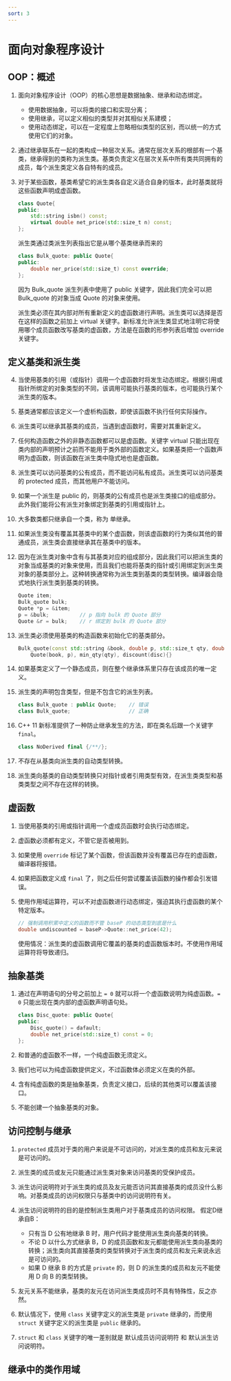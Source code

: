 ```yaml
---
sort: 3
---
```


# 面向对象程序设计

## OOP：概述
1. 面向对象程序设计（OOP）的核心思想是数据抽象、继承和动态绑定。
    - 使用数据抽象，可以将类的接口和实现分离；
    - 使用继承，可以定义相似的类型并对其相似关系建模；
    - 使用动态绑定，可以在一定程度上忽略相似类型的区别，而以统一的方式使用它们的对象。

2. 通过继承联系在一起的类构成一种层次关系。通常在层次关系的根部有一个基类，继承得到的类称为派生类。基类负责定义在层次关系中所有类共同拥有的成员，每个派生类定义各自特有的成员。

3. 对于某些函数，基类希望它的派生类各自定义适合自身的版本，此时基类就将这些函数声明成虚函数。

    ```cpp
    class Quote{
    public:
        std::string isbn() const;
        virtual double net_price(std::size_t n) const;    
    };
    ```

    派生类通过类派生列表指出它是从哪个基类继承而来的

    ```cpp
    class Bulk_quote: public Quote{
    public:
        double ner_price(std::size_t) const override;
    };
    ```

    因为 Bulk_quote 派生列表中使用了 public 关键字，因此我们完全可以把 Bulk_quote 的对象当成 Quote 的对象来使用。

    派生类必须在其内部对所有重新定义的虚函数进行声明。派生类可以选择是否在这样的函数之前加上 virtual 关键字。新标准允许派生类显式地注明它将使用哪个成员函数改写基类的虚函数，方法是在函数的形参列表后增加 override 关键字。

## 定义基类和派生类

4. 当使用基类的引用（或指针）调用一个虚函数时将发生动态绑定。根据引用或指针所绑定的对象类型的不同，该调用可能执行基类的版本，也可能执行某个派生类的版本。

5. 基类通常都应该定义一个虚析构函数，即使该函数不执行任何实际操作。

6. 派生类可以继承其基类的成员，当遇到虚函数时，需要对其重新定义。

7. 任何构造函数之外的非静态函数都可以是虚函数。关键字 virtual 只能出现在类内部的声明预计之前而不能用于类外部的函数定义。如果基类把一个函数声明为虚函数，则该函数在派生类中隐式地也是虚函数。

8. 派生类可以访问基类的公有成员，而不能访问私有成员。派生类可以访问基类的 protected 成员，而其他用户不能访问。

9. 如果一个派生是 public 的，则基类的公有成员也是派生类接口的组成部分。此外我们能将公有派生对象绑定到基类的引用或指针上。

10. 大多数类都只继承自一个类，称为 单继承。

11. 如果派生类没有覆盖其基类中的某个虚函数，则该虚函数的行为类似其他的普通成员，派生类会直接继承其在基类中的版本。

12. 因为在派生类对象中含有与其基类对应的组成部分，因此我们可以把派生类的对象当成基类的对象来使用，而且我们也能将基类的指针或引用绑定到派生类对象的基类部分上。这种转换通常称为派生类到基类的类型转换。编译器会隐式地执行派生类到基类的转换。

    ```cpp
    Quote item;
    Bulk_quote bulk;
    Quote *p = &item;
    p = &bulk;          // p 指向 bulk 的 Quote 部分
    Quote &r = bulk;    // r 绑定到 bulk 的 Quote 部分
    ```

13. 派生类必须使用基类的构造函数来初始化它的基类部分。
    ```cpp
    Bulk_quote(const std::string &book, double p, std::size_t qty, double disc):
        Quote(book, p), min_qty(qty), discount(disc){}
    ```

14. 如果基类定义了一个静态成员，则在整个继承体系里只存在该成员的唯一定义。

15. 派生类的声明包含类型，但是不包含它的派生列表。
    ```cpp
    class Bulk_quote : public Quote;    // 错误
    class Bulk_quote;                   // 正确
    ```

16. C++ 11 新标准提供了一种防止继承发生的方法，即在类名后跟一个关键字 `final`。
    ```cpp
    class NoDerived final {/**/};
    ```

17. 不存在从基类向派生类的自动类型转换。

18. 派生类向基类的自动类型转换只对指针或者引用类型有效，在派生类类型和基类类型之间不存在这样的转换。

## 虚函数
1. 当使用基类的引用或指针调用一个虚成员函数时会执行动态绑定。

2. 虚函数必须都有定义，不管它是否被用到。

3. 如果使用 `override` 标记了某个函数，但该函数并没有覆盖已存在的虚函数，编译器将报错。
   
4. 如果把函数定义成 `final` 了，则之后任何尝试覆盖该函数的操作都会引发错误。

5. 使用作用域运算符，可以不对虚函数进行动态绑定，强迫其执行虚函数的某个特定版本。
    ```cpp
    // 强制调用积累中定义的函数而不管 baseP 的动态类型到底是什么
    double undiscounted = baseP->Quote::net_price(42);
    ```
    使用情况：派生类的虚函数调用它覆盖的基类的虚函数版本时。不使用作用域运算符将导致递归。

## 抽象基类
1. 通过在声明语句的分号之前加上 `= 0` 就可以将一个虚函数说明为纯虚函数。`= 0` 只能出现在类内部的虚函数声明语句处。
    ```cpp
    class Disc_quote: public Quote{
    public:
        Disc_quote() = dafault;
        double net_price(std::size_t) const = 0;
    };
    ```

2. 和普通的虚函数不一样，一个纯虚函数无须定义。

3. 我们也可以为纯虚函数提供定义，不过函数体必须定义在类的外部。

4. 含有纯虚函数的类是抽象基类，负责定义接口，后续的其他类可以覆盖该接口。

5. 不能创建一个抽象基类的对象。

## 访问控制与继承
1. `protected` 成员对于类的用户来说是不可访问的，对派生类的成员和友元来说是可访问的。

2. 派生类的成员或友元只能通过派生类对象来访问基类的受保护成员。

3. 派生访问说明符对于派生类的成员及友元能否访问其直接基类的成员没什么影响。对基类成员的访问权限只与基类中的访问说明符有关。

4. 派生访问说明符的目的是控制派生类用户对于基类成员的访问权限。
    假定D继承自B：
    - 只有当 D 公有地继承 B 时，用户代码才能使用派生类向基类的转换。
    - 不论 D 以什么方式继承 B，D 的成员函数和友元都能使用派生类向基类的转换；派生类向其直接基类的类型转换对于派生类的成员和友元来说永远是可访问的。
    - 如果 D 继承 B 的方式是 `private` 的，则 D 的派生类的成员和友元不能使用 D 向 B 的类型转换。

5. 友元关系不能继承，基类的友元在访问派生类成员时不具有特殊性，反之亦然。

6. 默认情况下，使用 `class` 关键字定义的派生类是 `private` 继承的，而使用 `struct` 关键字定义的派生类是 `public` 继承的。

7. `struct` 和 `class` 关键字的唯一差别就是 默认成员访问说明符 和 默认派生访问说明符。

## 继承中的类作用域




